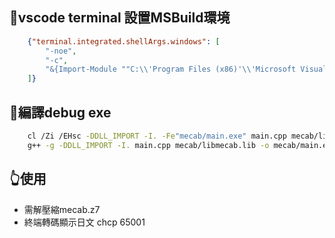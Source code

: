 
## 🌻vscode terminal 設置MSBuild環境

```json
    {"terminal.integrated.shellArgs.windows": [
        "-noe",
        "-c",
        "&{Import-Module ""C:\\'Program Files (x86)'\\'Microsoft Visual Studio'\\2019\\Community\\Common7\\Tools\\Microsoft.VisualStudio.DevShell.dll""; Enter-VsDevShell c53db29e}"
    ]}
```

## 🎐編譯debug exe

```sh
    cl /Zi /EHsc -DDLL_IMPORT -I. -Fe"mecab/main.exe" main.cpp mecab/libmecab.lib
    g++ -g -DDLL_IMPORT -I. main.cpp mecab/libmecab.lib -o mecab/main.exe
```

## 👆使用
* 需解壓縮mecab.z7
* 終端轉碼顯示日文 chcp 65001